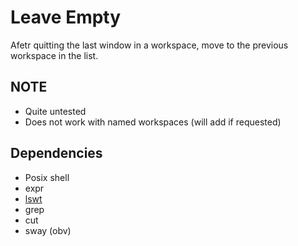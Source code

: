 # Leave Empty
Afetr quitting the last window in a workspace,
move to the previous workspace in the list.

## NOTE
- Quite untested
- Does not work with named workspaces (will add if requested)

## Dependencies
- Posix shell
- expr
- [lswt](https://git.sr.ht/~leon_plickat/lswt)
- grep
- cut
- sway (obv)
